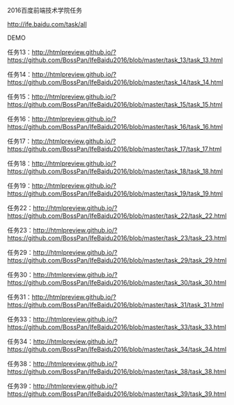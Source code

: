 2016百度前端技术学院任务

http://ife.baidu.com/task/all

DEMO

任务13：http://htmlpreview.github.io/?https://github.com/BossPan/IfeBaidu2016/blob/master/task_13/task_13.html

任务14：http://htmlpreview.github.io/?https://github.com/BossPan/IfeBaidu2016/blob/master/task_14/task_14.html

任务15：http://htmlpreview.github.io/?https://github.com/BossPan/IfeBaidu2016/blob/master/task_15/task_15.html

任务16：http://htmlpreview.github.io/?https://github.com/BossPan/IfeBaidu2016/blob/master/task_16/task_16.html

任务17：http://htmlpreview.github.io/?https://github.com/BossPan/IfeBaidu2016/blob/master/task_17/task_17.html

任务18：http://htmlpreview.github.io/?https://github.com/BossPan/IfeBaidu2016/blob/master/task_18/task_18.html

任务19：http://htmlpreview.github.io/?https://github.com/BossPan/IfeBaidu2016/blob/master/task_19/task_19.html

任务22：http://htmlpreview.github.io/?https://github.com/BossPan/IfeBaidu2016/blob/master/task_22/task_22.html

任务23：http://htmlpreview.github.io/?https://github.com/BossPan/IfeBaidu2016/blob/master/task_23/task_23.html

任务29：http://htmlpreview.github.io/?https://github.com/BossPan/IfeBaidu2016/blob/master/task_29/task_29.html

任务30：http://htmlpreview.github.io/?https://github.com/BossPan/IfeBaidu2016/blob/master/task_30/task_30.html

任务31：http://htmlpreview.github.io/?https://github.com/BossPan/IfeBaidu2016/blob/master/task_31/task_31.html

任务33：http://htmlpreview.github.io/?https://github.com/BossPan/IfeBaidu2016/blob/master/task_33/task_33.html

任务34：http://htmlpreview.github.io/?https://github.com/BossPan/IfeBaidu2016/blob/master/task_34/task_34.html

任务38：http://htmlpreview.github.io/?https://github.com/BossPan/IfeBaidu2016/blob/master/task_38/task_38.html

任务39：http://htmlpreview.github.io/?https://github.com/BossPan/IfeBaidu2016/blob/master/task_39/task_39.html
